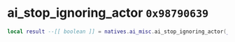 # ai_stop_ignoring_actor `0x98790639`

```lua
local result --[[ boolean ]] = natives.ai_misc.ai_stop_ignoring_actor(_actor --[[ number ]])
```